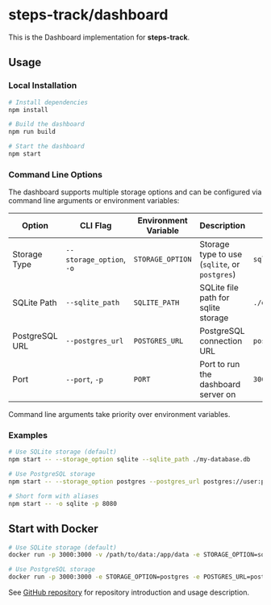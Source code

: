 # steps-track/dashboard

This is the Dashboard implementation for **steps-track**.

## Usage

### Local Installation

```bash
# Install dependencies
npm install

# Build the dashboard
npm run build

# Start the dashboard
npm start
```

### Command Line Options

The dashboard supports multiple storage options and can be configured via command line arguments or environment variables:

| Option | CLI Flag | Environment Variable | Description | Default |
|--------|----------|----------------------|-------------|---------|
| Storage Type | `--storage_option`, `-o` | `STORAGE_OPTION` | Storage type to use (`sqlite`, or `postgres`) | `sqlite` |
| SQLite Path | `--sqlite_path` | `SQLITE_PATH` | SQLite file path for sqlite storage | `./data/steps-track.db` |
| PostgreSQL URL | `--postgres_url` | `POSTGRES_URL` | PostgreSQL connection URL | `postgres://postgres:postgres@localhost:5432/stepstrack` |
| Port | `--port`, `-p` | `PORT` | Port to run the dashboard server on | `3000` |

Command line arguments take priority over environment variables.

### Examples

```bash
# Use SQLite storage (default)
npm start -- --storage_option sqlite --sqlite_path ./my-database.db

# Use PostgreSQL storage
npm start -- --storage_option postgres --postgres_url postgres://user:password@host:5432/stepstrack

# Short form with aliases
npm start -- -o sqlite -p 8080
```

## Start with Docker

```bash
# Use SQLite storage (default)
docker run -p 3000:3000 -v /path/to/data:/app/data -e STORAGE_OPTION=sqlite -e SQLITE_PATH=/app/data/steps-track.db lokwkin/steps-track-dashboard

# Use PostgreSQL storage
docker run -p 3000:3000 -e STORAGE_OPTION=postgres -e POSTGRES_URL=postgres://user:password@host:5432/stepstrack lokwkin/steps-track-dashboard
```

See [GitHub repository](https://github.com/lokwkin/steps-track#readme) for repository introduction and usage description.
